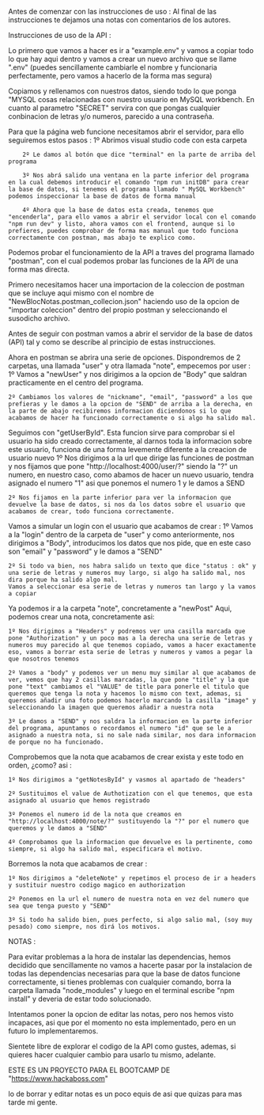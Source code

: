 Antes de comenzar con las instrucciones de uso :
Al final de las instrucciones te dejamos una notas con comentarios de los autores.

Instrucciones de uso de la API :

Lo primero que vamos a hacer es ir a "example.env" y vamos a copiar todo lo que hay aqui dentro y vamos a crear un nuevo archivo que se llame ".env" (puedes sencillamente cambiarle el nombre y funcionaria perfectamente, pero vamos a hacerlo de la forma mas segura)

Copiamos y rellenamos con nuestros datos, siendo todo lo que ponga "MYSQL cosas relacionadas con nuestro usuario en MySQL workbench. En cuanto al parametro "SECRET" servira con que pongas cualquier conbinacion de letras y/o numeros, parecido a una contraseña.

Para que la página web funcione necesitamos abrir el servidor, para ello seguiremos estos pasos :
1º Abrimos visual studio code con esta carpeta

        2º Le damos al botón que dice "terminal" en la parte de arriba del programa

        3º Nos abrá salido una ventana en la parte inferior del programa en la cual debemos introducir el comando "npm run initDB" para crear la base de datos, si tenemos el programa llamado " MySQL Workbench" podemos inspeccionar la base de datos de forma manual

        4º Ahora que la base de datos esta creada, tenemos que "encenderla", para ello vamos a abrir el servidor local con el comando "npm run dev" y listo, ahora vamos con el frontend, aunque si lo prefieres, puedes comprobar de forma mas manual que todo funciona correctamente con postman, mas abajo te explico como.

Podemos probar el funcionamiento de la API a traves del programa llamado "postman", con el cual podemos probar las funciones de la API de una forma mas directa.

Primero necesitamos hacer una importacion de la coleccion de postman que se incluye aqui mismo con el nombre de "NewBlocNotas.postman_collecion.json" haciendo uso de la opcion de "importar coleccion" dentro del propio postman y seleccionando el susodicho archivo.

Antes de seguir con postman vamos a abrir el servidor de la base de datos (API) tal y como se describe al principio de estas instrucciones.

Ahora en postman se abrira una serie de opciones.
Dispondremos de 2 carpetas, una llamada "user" y otra llamada "note", empecemos por user :
1º Vamos a "newUser" y nos dirigimos a la opcion de "Body" que saldran practicamente en el centro del programa.

    2º Cambiamos los valores de "nickname", "email", "password" a los que prefieras y le damos a la opcion de "SEND" de arriba a la derecha, en la parte de abajo recibiremos informacion diciendonos si lo que acabamos de hacer ha funcionado correctamente o si algo ha salido mal.

Seguimos con "getUserById".
Esta funcion sirve para comprobar si el usuario ha sido creado correctamente, al darnos toda la informacion sobre este usuario, funciona de una forma levemente diferente a la creacion de usuario nuevo
1º Nos dirigimos a la url que dirige las funciones de postman y nos fijamos que pone "http://localhost:4000/user/?" siendo la "?" un numero, en nuestro caso, como abamos de hacer un nuevo usuario, tendra asignado el numero "1" asi que ponemos el numero 1 y le damos a SEND

    2º Nos fijamos en la parte inferior para ver la informacion que devuelve la base de datos, si nos da los datos sobre el usuario que acabamos de crear, todo funciona correctamente.

Vamos a simular un login con el usuario que acabamos de crear :
1º Vamos a la "login" dentro de la carpeta de "user" y como anteriormente, nos dirigimos a "Body", introducimos los datos que nos pide, que en este caso son "email" y "password" y le damos a "SEND"

    2º Si todo va bien, nos habra salido un texto que dice "status : ok" y una serie de letras y numeros muy largo, si algo ha salido mal, nos dira porque ha salido algo mal.
    Vamos a seleccionar esa serie de letras y numeros tan largo y la vamos a copiar

Ya podemos ir a la carpeta "note", concretamente a "newPost"
Aqui, podemos crear una nota, concretamente asi:

    1º Nos dirigimos a "Headers" y podremos ver una casilla marcada que pone "Authorization" y un poco mas a la derecha una serie de letras y numeros muy parecido al que tenemos copiado, vamos a hacer exactamente eso, vamos a borrar esta serie de letras y numeros y vamos a pegar la que nosotros tenemos

    2º Vamos a "body" y podemos ver un menu muy similar al que acabamos de ver, vemos que hay 2 casillas marcadas, la que pone "title" y la que pone "text" cambiamos el "VALUE" de title para ponerle el titulo que queremos que tenga la nota y hacemos lo mismo con text, ademas, si queremos añadir una foto podemos hacerlo marcando la casilla "image" y seleccionando la imagen que queremos añadir a nuestra nota

    3º Le damos a "SEND" y nos saldra la informacion en la parte inferior del programa, apuntamos o recordamos el numero "id" que se le a asignado a nuestra nota, si no sale nada similar, nos dara informacion de porque no ha funcionado.

Comprobemos que la nota que acabamos de crear exista y este todo en orden, ¿como? asi :

    1º Nos dirigimos a "getNotesById" y vasmos al apartado de "headers"

    2º Sustituimos el value de Authotization con el que tenemos, que esta asignado al usuario que hemos registrado

    3º Ponemos el numero id de la nota que creamos en "http://localhost:4000/note/?" sustituyendo la "?" por el numero que queremos y le damos a "SEND"

    4º Comprobamos que la informacion que devuelve es la pertinente, como siempre, si algo ha salido mal, especificara el motivo.

Borremos la nota que acabamos de crear :

    1º Nos dirigimos a "deleteNote" y repetimos el proceso de ir a headers y sustituir nuestro codigo magico en authorization

    2º Ponemos en la url el numero de nuestra nota en vez del numero que sea que tenga puesto y "SEND"

    3º Si todo ha salido bien, pues perfecto, si algo salio mal, (soy muy pesado) como siempre, nos dirá los motivos.

NOTAS :

Para evitar problemas a la hora de instalar las dependencias, hemos decidido que sencillamente no vamos a hacerte pasar por la instalacion de todas las dependencias necesarias para que la base de datos funcione correctamente, si tienes problemas con cualquier comando, borra la carpeta llamada "node_modules" y luego en el terminal escribe "npm install" y deveria de estar todo solucionado.

Intentamos poner la opcion de editar las notas, pero nos hemos visto incapaces, asi que por el momento no esta implementado, pero en un futuro lo implementaremos.

Sientete libre de explorar el codigo de la API como gustes, ademas, si quieres hacer cualquier cambio para usarlo tu mismo, adelante.

ESTE ES UN PROYECTO PARA EL BOOTCAMP DE "https://www.hackaboss.com"

lo de borrar y editar notas es un poco equis de asi que quizas para mas tarde mi gente.
